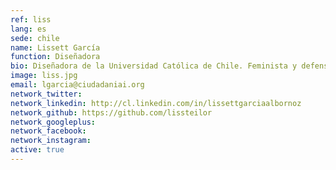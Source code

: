 ```yaml
---
ref: liss
lang: es
sede: chile
name: Lissett García
function: Diseñadora
bio: Diseñadora de la Universidad Católica de Chile. Feminista y defensora de la participación de niñas, niños y adolescentes.
image: liss.jpg
email: lgarcia@ciudadaniai.org
network_twitter:
network_linkedin: http://cl.linkedin.com/in/lissettgarciaalbornoz
network_github: https://github.com/lissteilor
network_googleplus:
network_facebook:
network_instagram:
active: true
---
```

